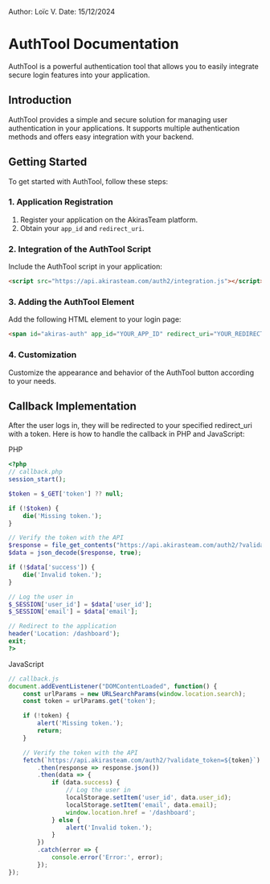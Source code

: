 Author: Loïc V.
Date: 15/12/2024

# AuthTool Documentation

AuthTool is a powerful authentication tool that allows you to easily integrate secure login features into your application.

## Introduction

AuthTool provides a simple and secure solution for managing user authentication in your applications. It supports multiple authentication methods and offers easy integration with your backend.

## Getting Started

To get started with AuthTool, follow these steps:

### 1. Application Registration

1. Register your application on the AkirasTeam platform.
2. Obtain your `app_id` and `redirect_uri`.

### 2. Integration of the AuthTool Script

Include the AuthTool script in your application:

```html
<script src="https://api.akirasteam.com/auth2/integration.js"></script>
```

### 3. Adding the AuthTool Element

Add the following HTML element to your login page:

```html
<span id="akiras-auth" app_id="YOUR_APP_ID" redirect_uri="YOUR_REDIRECT_URI"></span>
```

### 4. Customization

Customize the appearance and behavior of the AuthTool button according to your needs.

## Callback Implementation

After the user logs in, they will be redirected to your specified redirect_uri with a token. Here is how to handle the callback in PHP and JavaScript:

PHP
```php
<?php
// callback.php
session_start();

$token = $_GET['token'] ?? null;

if (!$token) {
    die('Missing token.');
}

// Verify the token with the API
$response = file_get_contents("https://api.akirasteam.com/auth2/?validate_token=$token");
$data = json_decode($response, true);

if (!$data['success']) {
    die('Invalid token.');
}

// Log the user in
$_SESSION['user_id'] = $data['user_id'];
$_SESSION['email'] = $data['email'];

// Redirect to the application
header('Location: /dashboard');
exit;
?>
```
JavaScript
```js
// callback.js
document.addEventListener("DOMContentLoaded", function() {
    const urlParams = new URLSearchParams(window.location.search);
    const token = urlParams.get('token');

    if (!token) {
        alert('Missing token.');
        return;
    }

    // Verify the token with the API
    fetch(`https://api.akirasteam.com/auth2/?validate_token=${token}`)
        .then(response => response.json())
        .then(data => {
            if (data.success) {
                // Log the user in
                localStorage.setItem('user_id', data.user_id);
                localStorage.setItem('email', data.email);
                window.location.href = '/dashboard';
            } else {
                alert('Invalid token.');
            }
        })
        .catch(error => {
            console.error('Error:', error);
        });
});
```
